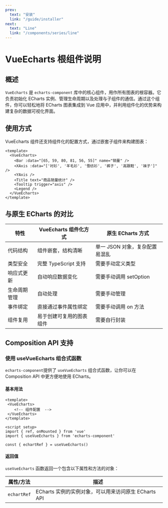```yaml
---
prev:
  text: "安装"
  link: "/guide/installer"
next:
  text: "Line"
  link: "/components/series/line"
---
```


# VueEcharts 根组件说明

## 概述

`VueEcharts` 是 `echarts-component` 库中的核心组件，用作所有图表的根容器。它负责初始化 ECharts 实例、管理生命周期以及处理与子组件的通信。通过这个组件，你可以轻松地将 ECharts 图表集成到 Vue 应用中，并利用组件化的优势来构建复杂的数据可视化界面。

## 使用方式

VueEcharts 组件还支持组件化的配置方式，通过嵌套子组件来构建图表：

```vue
<template>
  <VueEcharts>
    <Bar :data="[65, 59, 80, 81, 56, 55]" name="销量" />
    <XAxis :data="['衬衫', '羊毛衫', '雪纺衫', '裤子', '高跟鞋', '袜子']" />
    <YAxis />
    <Title text="商品销量统计" />
    <Tooltip trigger="axis" />
    <Legend />
  </VueEcharts>
</template>
```

## 与原生 ECharts 的对比

| 特性                 | VueEcharts 组件化方式               | 原生 ECharts 方式               |
|----------------------|-------------------------------------|----------------------------------|
| 代码结构             | 组件嵌套，结构清晰                  | 单一 JSON 对象，复杂配置易混乱   |
| 类型安全             | 完整 TypeScript 支持                | 需要手动定义类型                |
| 响应式更新           | 自动响应数据变化                    | 需要手动调用 setOption          |
| 生命周期管理         | 自动处理                            | 需要手动管理                   |
| 事件绑定             | 直接通过事件属性绑定                | 需要手动调用 on 方法            |
| 组件复用             | 易于创建可复用的图表组件            | 需要自行封装                   |

## Composition API 支持

### 使用 useVueEcharts 组合式函数

`echarts-component`提供了 `useVueEcharts` 组合式函数，让你可以在 Composition API 中更方便地使用 ECharts。

#### 基本用法

```vue
<template>
 <VueEcharts>
    <!-- 组件配置  -->
 </VueEcharts>
</template>

<script setup>
import { ref, onMounted } from 'vue'
import { useVueEcharts } from 'echarts-component'

const { echartRef } = useVueEcharts()

```

#### 返回值

`useVueEcharts` 函数返回一个包含以下属性和方法的对象：

| 属性/方法       | 描述                                                                 |
|-----------------|----------------------------------------------------------------------|
| `echartRef` | ECharts 实例的实例对象，可以用来访问原生 ECharts API                |
